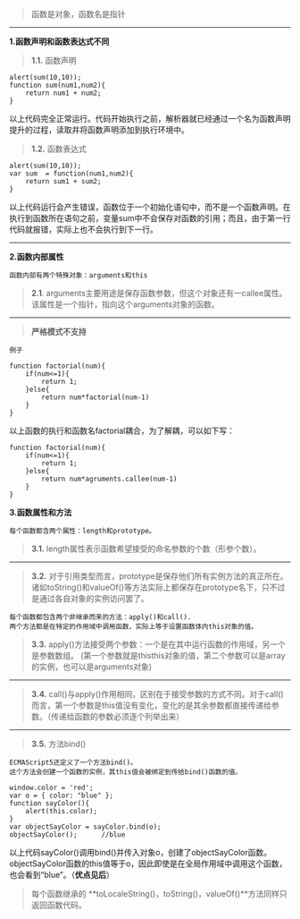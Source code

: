 >函数是对象，函数名是指针

****
**1.函数声明和函数表达式不同**
>**1.1.**  函数声明
```
alert(sum(10,10));
function sum(num1,num2){
    return num1 + num2;
}
```

以上代码完全正常运行。代码开始执行之前，解析器就已经通过一个名为函数声明提升的过程，读取并将函数声明添加到执行环境中。
>**1.2.**  函数表达式
```
alert(sum(10,10));
var sum  = function(num1,num2){
    return sum1 + sum2;
}
```

以上代码运行会产生错误，函数位于一个初始化语句中，而不是一个函数声明。在执行到函数所在语句之前，变量sum中不会保存对函数的引用；而且，由于第一行代码就报错，实际上也不会执行到下一行。
****
**2.函数内部属性**

    函数内部有两个特殊对象：arguments和this

>**2.1**.  arguments主要用途是保存函数参数，但这个对象还有一callee属性。该属性是一个指针，指向这个arguments对象的函数。
****
>**严格模式不支持**

    例子
```
function factorial(num){
    if(num<=1){
        return 1;
    }else{
        return num*factorial(num-1)
    }
}
```
以上函数的执行和函数名factorial耦合，为了解耦，可以如下写：
```
function factorial(num){
    if(num<=1){
        return 1;
    }else{
        return num*agruments.callee(num-1)
    }
}
```
**3.函数属性和方法**

    每个函数都含两个属性：length和prototype。
>**3.1.**    length属性表示函数希望接受的命名参数的个数（形参个数）。
****
>**3.2.**    对于引用类型而言，prototype是保存他们所有实例方法的真正所在。
诸如toString()和valueOf()等方法实际上都保存在prototype名下，只不过是通过各自对象的实例访问罢了。

    每个函数都包含两个非继承而来的方法：apply()和call().
    两个方法都是在特定的作用域中调用函数，实际上等于设置函数体内this对象的值。
>**3.3.**      apply()方法接受两个参数：一个是在其中运行函数的作用域，另一个是参数数组。
(第一个参数就是thisthis对象的值，第二个参数可以是array的实例，也可以是arguments对象)
****
>**3.4.**    call()与apply()作用相同，区别在于接受参数的方式不同。对于call()而言，第一个参数是this值没有变化，变化的是其余参数都直接传递给参数。（传递给函数的参数必须逐个列举出来）

---
>**3.5.**    方法bind()

    ECMAScript5还定义了一个方法bind()。
    这个方法会创建一个函数的实例，其this值会被绑定到传给bind()函数的值。
```
window.color = 'red';
var o = { color: "blue" };
function sayColor(){
    alert(this.color);
}
var objectSayColor = sayColor.bind(o);
objectSayColor();      //blue
```
以上代码sayColor()调用bind()并传入对象o，创建了objectSayColor函数。
objectSayColor函数的this值等于o，因此即使是在全局作用域中调用这个函数，也会看到“blue”。（**优点见后**）

>每个函数继承的  **toLocaleString()，toString()，valueOf()**方法同样只返回函数代码。
